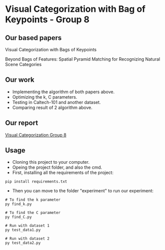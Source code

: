 # Visual Categorization with Bag of Keypoints - Group 8

## Our based papers
Visual Categorization with Bags of Keypoints

Beyond Bags of Features: Spatial Pyramid Matching for Recognizing Natural Scene Categories

## Our work
- Implementing the algorithm of both papers above.
- Optimizing the k, C parameters.
- Testing in Caltech-101 and another dataset.
- Comparing result of 2 algorithm above.

## Our report
[Visual Categorization Group 8](https://drive.google.com/file/d/1nLKfMoRdf1AGfQUSnw6BhtmRKCzZXevJ/view?usp=sharing)

## Usage
- Cloning this project to your computer.
- Opeing the project folder, and also the cmd.
- First, installing all the requirements of the project:
```
pip install requirements.txt
```
- Then you can move to the folder "experiment" to run our experiment:
```
# To find the k parameter
py find_k.py

# To find the C parameter
py find_C.py

# Run with dataset 1
py test_data1.py

# Run with dataset 2
py test_data2.py
```
